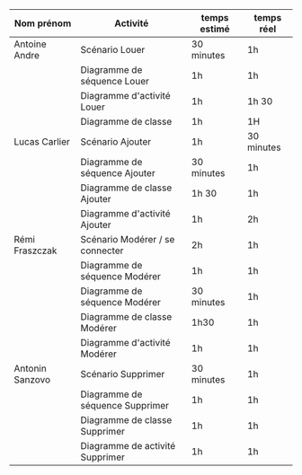 |    Nom prénom             | Activité      | temps estimé         | temps réel         |
|-----------------|---------------------------------|------------|------------|
| Antoine Andre   | Scénario Louer                  |  30 minutes|    1h      |
|                 | Diagramme de séquence Louer     |    1h      |       1h   |
|                 | Diagramme d'activité Louer      | 1h         | 1h 30      |
|                 | Diagramme de classe             |     1h     |      1H    |
| Lucas Carlier   | Scénario Ajouter                | 1h         | 30 minutes |
|                 | Diagramme de séquence Ajouter   | 30 minutes | 1h         |
|                 | Diagramme de classe Ajouter     | 1h 30      | 1h         |
|                 | Diagramme d'activité Ajouter    | 1h         | 2h         |
| Rémi Fraszczak  | Scénario Modérer / se connecter | 2h         | 1h         |
|                 | Diagramme de séquence Modérer   | 1h         | 1h         |
|                 | Diagramme de séquence Modérer   | 30 minutes | 1h         |
|                 | Diagramme de classe Modérer     | 1h30       | 1h         |
|                 | Diagramme d'activité Modérer    | 1h         | 1h         |
| Antonin Sanzovo | Scénario Supprimer              |      30 minutes      |      1h      |
|                 | Diagramme de séquence Supprimer   |        1h    |     1h      |
|                 | Diagramme de classe Supprimer  |     1h       |       1h     |
|                 | Diagramme de activité Supprimer |       1h     |      1h      |
